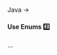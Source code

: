 <link rel="stylesheet" href="{{baseUrl}}/css/textbook.css">

<div class="website-content">

<div id="path">Java &rarr; </div>

<div id="title">

#### Use Enums :two:

</div>

<div id="body">

...

</div>

<div id="extras">
<div>

</div>
